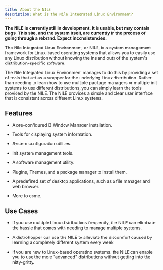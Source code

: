 ```yaml
---
title: About the NILE
description: What is the Nile Integrated Linux Environment?
---
```


**The NILE is currently still in development. It is usable, but may contain bugs.**
**This site, and the system itself, are currently in the process of going through a rebrand. Expect inconsistencies.**


The Nile Integrated Linux Environment, or NILE, is a system management framework for Linux-based operating systems that allows you to easily use any Linux distribution without knowing the ins and outs of the system's distribution-specific software.

The Nile Integrated Linux Environment manages to do this by providing a set of tools that act as a wrapper for the underlying Linux distribution. Rather than needing to learn how to use multiple package managers or multiple init systems to use different distributions, you can simply learn the tools provided by the NILE. The NILE provides a simple and clear user interface that is consistent across different Linux systems.


## Features

- A pre-configured i3 Window Manager installation.

- Tools for displaying system information.

- System configuration utilities.

- Init system management tools.

- A software management utility.

- Plugins, Themes, and a package manager to install them.

- A predefined set of desktop applications, such as a file manager and web browser.

- More to come.


## Use Cases

- If you use multiple Linux distributions frequently, the NILE can eliminate the hassle that comes with needing to manage multiple systems.

- A distrohopper can use the NILE to alleviate the discomfort caused by learning a completely different system every week.

- If you are new to Linux-based operating systems, the NILE can enable you to use the more "advanced" distributions without getting into the nitty-gritty.
